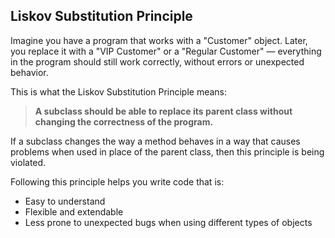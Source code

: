 ## Liskov Substitution Principle

Imagine you have a program that works with a "Customer" object. Later, you replace it with a "VIP Customer" or a "Regular Customer" — everything in the program should still work correctly, without errors or unexpected behavior.

This is what the Liskov Substitution Principle means:
> **A subclass should be able to replace its parent class without changing the correctness of the program.**

If a subclass changes the way a method behaves in a way that causes problems when used in place of the parent class, then this principle is being violated.

Following this principle helps you write code that is:
- Easy to understand
- Flexible and extendable
- Less prone to unexpected bugs when using different types of objects
